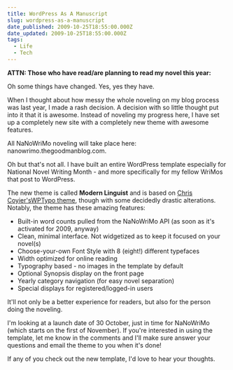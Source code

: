 ```yaml
---
title: WordPress As A Manuscript
slug: wordpress-as-a-manuscript
date_published: 2009-10-25T18:55:00.000Z
date_updated: 2009-10-25T18:55:00.000Z
tags:
  - Life
  - Tech
---
```


**ATTN: Those who have read/are planning to read my novel this year:**

Oh some things have changed. Yes, yes they have.

When I thought about how messy the whole noveling on my blog process was last year, I made a rash decision. A decision with so little thought put into it that it is awesome. Instead of noveling my progress here, I have set up a completely new site with a completely new theme with awesome features.

All NaNoWriMo noveling will take place here: nanowrimo.thegoodmanblog.com.

Oh but that's not all. I have built an entire WordPress template especially for National Novel Writing Month - and more specifically for my fellow WriMos that post to WordPress.

The new theme is called **Modern Linguist** and is based on [Chris Coyier's](http://css-tricks.com)[WPTypo theme](http://digwp.com/2009/06/free-theme-wp-typo/), though with some decidedly drastic alterations. Notably, the theme has these amazing features:

- Built-in word counts pulled from the NaNoWriMo API (as soon as it's activated for 2009, anyway)
- Clean, minimal interface. Not widgetized as to keep it focused on your novel(s)
- Choose-your-own Font Style with 8 (eight!) different typefaces
- Width optimized for online reading
- Typography based - no images in the template by default
- Optional Synopsis display on the front page
- Yearly category navigation (for easy novel separation)
- Special displays for registered/logged-in users

It'll not only be a better experience for readers, but also for the person doing the noveling.

I'm looking at a launch date of 30 October, just in time for NaNoWriMo (which starts on the first of November). If you're interested in using the template, let me know in the comments and I'll make sure answer your questions and email the theme to you when it's done!

If any of you check out the new template, I'd love to hear your thoughts.
